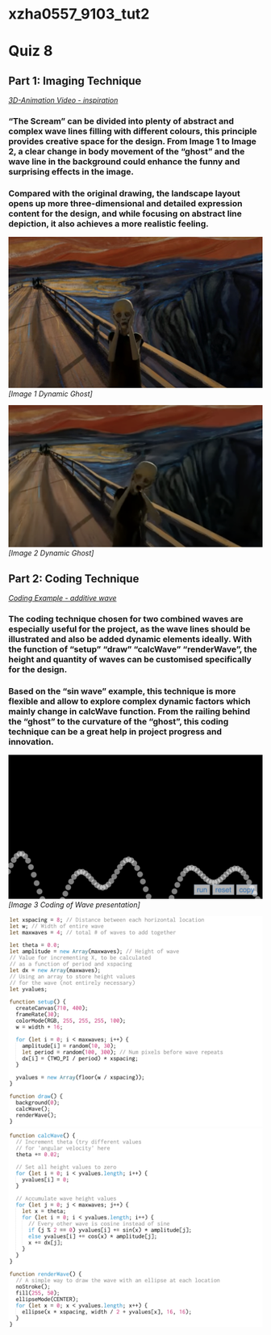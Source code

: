 # xzha0557_9103_tut2

# Quiz 8

## Part 1: Imaging Technique
*[3D-Animation Video - inspiration](https://www.youtube.com/watch?v=nPCD7OciF7A)* 

### “The Scream” can be divided into plenty of abstract and complex wave lines filling with different colours, this principle provides creative space for the design.  From Image 1 to Image 2, a clear change in body movement of the “ghost” and the wave line in the background could enhance the funny and surprising effects in the image. 

### Compared with the original drawing, the landscape layout opens up more three-dimensional and detailed expression content for the design, and while focusing on abstract line depiction, it also achieves a more realistic feeling. 

![Image 1 Dynamic Ghost](https://github.com/SilenceSinger/xzha0557_9103_tut2/blob/25cbc4c2d15ae139d04b33573b44e9f2f71bc307/readmeImages/Image%201%20Dynamic%20Ghost.jpg)
*[Image 1 Dynamic Ghost]* 

![Image 2 Dynamic Ghost](https://github.com/SilenceSinger/xzha0557_9103_tut2/blob/dd1563703271c3071be598699852fc0a3631aaec/readmeImages/Image%202%20Dynamic%20Ghost.png)
*[Image 2 Dynamic Ghost]* 

## Part 2: Coding Technique
*[Coding Example - additive wave](https://p5js.org/examples/math-additive-wave.html)*

### The coding technique chosen for two combined waves are especially useful for the project, as the wave lines should be illustrated and also be added dynamic elements ideally. With the function of “setup” “draw” “calcWave” “renderWave”, the height and quantity of waves can be customised specifically for the design. 

### Based on the “sin wave” example, this technique is more flexible and allow to explore complex dynamic factors which mainly change in calcWave function. From the railing behind the “ghost” to the curvature of the “ghost”, this coding technique can be a great help in project progress and innovation.

![Image Coding effect presentation](https://github.com/SilenceSinger/xzha0557_9103_tut2/blob/2892757abc2e531a1f3591c3f043d1e6c90e5af3/readmeImages/Wave%20presentation.png)
*[Image 3 Coding of Wave presentation]* 

![Image 4 Additive Wave 1](https://github.com/SilenceSinger/xzha0557_9103_tut2/blob/dd1563703271c3071be598699852fc0a3631aaec/readmeImages/additive%20wave%201.png)
![Image 5 Additive Wave 2](https://github.com/SilenceSinger/xzha0557_9103_tut2/blob/dd1563703271c3071be598699852fc0a3631aaec/readmeImages/additive%20wave%202.png)
